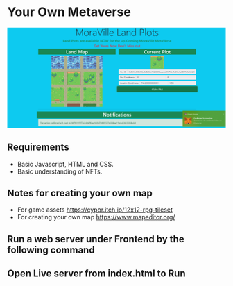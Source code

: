 # Your Own Metaverse

<img src="./Frontend/static/img/MoraVille.png">

## Requirements

- Basic Javascript, HTML and CSS.
- Basic understanding of NFTs.

## Notes for creating your own map

- For game assets https://cypor.itch.io/12x12-rpg-tileset
- For creating your own map https://www.mapeditor.org/

## Run a web server under Frontend by the following command

## Open Live server from index.html to Run

